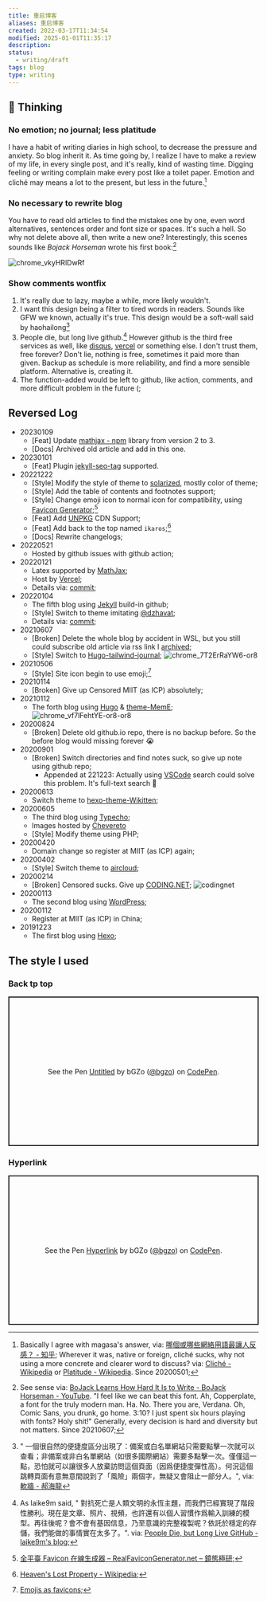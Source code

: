 ```yaml
---
title: 重启博客
aliases: 重启博客
created: 2022-03-17T11:34:54
modified: 2025-01-01T11:35:17
description: 
status:
  - writing/draft
tags: blog
type: writing
---
```


## 📌 Thinking

### No emotion; no journal; less platitude

I have a habit of writing diaries in high school, to decrease the pressure and anxiety. So blog inherit it. As time going by, I realize I have to make a review of my life, in every single post, and it's really, kind of wasting time. Digging feeling or writing complain make every post like a toilet paper. Emotion and cliché may means a lot to the present, but less in the future.[^3]

### No necessary to rewrite blog

You have to read old articles to find the mistakes one by one, even word alternatives, sentences order and font size or spaces. It's such a hell. So why not delete above all, then write a new one? Interestingly, this scenes sounds like *Bojack Horseman* wrote his first book:[^7]

![chrome_vkyHRlDwRf](https://user-images.githubusercontent.com/57313137/211231511-518066e9-7184-4348-93fb-bdd2b4862b54.png)

### Show comments wontfix

1. It's really due to lazy, maybe a while, more likely wouldn't.
2. I want this design being a filter to tired words in readers. Sounds like GFW we known, actually it's true. This design would be a soft-wall said by haohailong[^8]
3. People die, but long live github.[^4] However github is the third free services as well, like [disqus](https://disqus.com), [vercel](https://vercel.com) or something else. I don't trust them, free forever? Don't lie, nothing is free, sometimes it paid more than given. Backup as schedule is more reliability, and find a more sensible platform. Alternative is, creating it.
4. The function-added would be left to github, like action, comments, and more difficult problem in the future (;

## Reversed Log

- 20230109
  - [Feat] Update [mathjax - npm](https://www.npmjs.com/package/mathjax ) library from version 2 to 3.
  - [Docs] Archived old article and add in this one.
- 20230101
  - [Feat] Plugin [jekyll-seo-tag](https://jekyll.github.io/jekyll-seo-tag/) supported.
- 20221222
  - [Style] Modify the style of theme to [solarized](https://ethanschoonover.com/solarized), mostly color of theme;
  - [Style] Add the table of contents and footnotes support;
  - [Style] Change emoji icon to normal icon for compatibility, using [Favicon Generator](https://realfavicongenerator.net/);[^6]
  - [Feat] Add [UNPKG](https://unpkg.com) CDN Support;
  - [Feat] Add back to the top named `ikaros`;[^5]
  - [Docs] Rewrite changelogs;
- 20220521
  - Hosted by github issues with github action;
- 20220121
  - Latex supported by [MathJax](https://www.mathjax.org);
  - Host by [Vercel](https://vercel.com);
  - Details via: [commit](https://github.com/bGZo/blog/commit/d2430f81effebb4d8a15db205203564bd865b08027);
- 20220104
  - The fifth blog using [Jekyll](https://jekyllrb.com) build-in github;
  - [Style] Switch to theme imitating [@dzhavat](https://github.com/dzhavat/dzhavat.github.io);
  - Details via: [commit](https://github.com/bGZo/blog/commit/20428035c7167ce2899e4db9fb5d1d006d60829cc3);
- 20210607
  - [Broken] Delete the whole blog by accident in WSL, but you still could subscribe old article via rss link I [archived](https://unpkg.com/bgzo/file/4blog.xml);
  - [Style] Switch to [Hugo-tailwind-journal](https://github.com/ianrodrigues/hugo-tailwind-journal);
    ![chrome_7T2ErRaYW6-or8](https://user-images.githubusercontent.com/57313137/211230541-2515d7d8-770d-45d1-8840-f91cdbc37352.png)
- 20210506
  - [Style] Site icon begin to use emoji;[^1]
- 20210114
  - [Broken] Give up Censored MIIT (as ICP) absolutely;
- 20210112
  - The forth blog using [Hugo](https://gohugo.io) & [theme-MemE](https://github.com/reuixiy/hugo-theme-meme);
    ![chrome_vf7lFehtYE-or8-or8](https://user-images.githubusercontent.com/57313137/211234442-0621d2cf-0b0a-45e9-801a-08d043df5962.png)
- 20200824
  - [Broken] Delete old github.io repo, there is no backup before. So the before blog would missing forever 😭
- 20200901
  - [Broken] Switch directories and find notes suck, so give up note using github repo;
    - Appended at 221223: Actually using [VSCode](https://code.visualstudio.com) search could solve this problem. It's full-text search 🤩
- 20200613
  - Switch theme to [hexo-theme-Wikitten](https://github.com/zthxxx/hexo-theme-Wikitten);
- 20200605
  - The third blog using [Typecho](https://typecho.org/);
  - Images hosted by [Chevereto](https://chevereto.com/)
  - [Style] Modify theme using PHP;
- 20200420
  - Domain change so register at MIIT (as ICP) again;
- 20200402
  - [Style] Switch theme to [aircloud](https://github.com/aircloud/hexo-theme-aircloud);
- 20200214
  - [Broken] Censored sucks. Give up [CODING.NET](https://coding.net);
  ![codingnet](https://user-images.githubusercontent.com/57313137/209327464-13740ca4-0b8c-4dbe-9d9c-2fbe4b2ff27d.png)
- 20200113
  - The second blog using [WordPress](https://wordpress.com);
- 20200112
  - Register at MIIT (as ICP) in China;
- 20191223
  - The first blog using [Hexo](https://hexo.io);

## The style I used

### Back tp top

<p class="codepen" data-height="300" data-default-tab="html,result" data-slug-hash="gOjpJOo" data-user="bgzo" style="height: 300px; box-sizing: border-box; display: flex; align-items: center; justify-content: center; border: 2px solid; margin: 1em 0; padding: 1em;">
  <span>See the Pen <a href="https://codepen.io/bgzo/pen/gOjpJOo">
  Untitled</a> by bGZo (<a href="https://codepen.io/bgzo">@bgzo</a>)
  on <a href="https://codepen.io">CodePen</a>.</span>
</p>

### Hyperlink

<p class="codepen" data-height="300" data-default-tab="html,result" data-slug-hash="KKBpLpE" data-user="bgzo" style="height: 300px; box-sizing: border-box; display: flex; align-items: center; justify-content: center; border: 2px solid; margin: 1em 0; padding: 1em;">
  <span>See the Pen <a href="https://codepen.io/bgzo/pen/KKBpLpE">
  Hyperlink</a> by bGZo (<a href="https://codepen.io/bgzo">@bgzo</a>)
  on <a href="https://codepen.io">CodePen</a>.</span>
</p>

<script async src="https://cpwebassets.codepen.io/assets/embed/ei.js"></script>

[^3]: Basically I agree with magasa's answer, via: [哪個或哪些網絡用語最讓人反感？ - 知乎](https://www.zhihu.com/question/20009911/answer/15802749); Wherever it was, native or foreign, cliché sucks, why not using a more concrete and clearer word to discuss? via: [Cliché - Wikipedia](https://en.wikipedia.org/wiki/Clich%c3%a9) or [Platitude - Wikipedia](https://en.wikipedia.org/wiki/Platitude). Since 20200501;
[^7]: See sense via: [BoJack Learns How Hard It Is to Write - BoJack Horseman - YouTube](https://www.youtube.com/watch?v=tOxB_Dlb-rA). "I feel like we can beat this font. Ah, Copperplate, a font for the truly modern man. Ha. No. There you are, Verdana. Oh, Comic Sans, you drunk, go home. 3:10? I just spent six hours playing with fonts? Holy shit!" Generally, every decision is hard and diversity but not matters. Since 20210607;
[^8]: " 一個很自然的便捷度區分出現了：備案或白名單網站只需要點擊一次就可以查看；非備案或非白名單網站（如很多國際網站）需要多點擊一次。僅僅這一點，恐怕就可以讓很多人放棄訪問這個頁面（因爲便捷度彈性高）。何況這個跳轉頁面有意無意間說到了「風險」兩個字，無疑又會阻止一部分人。", via: [軟牆 - 郝海龍](https://haohailong.net/2021/soft-wall )
[^4]: As laike9m said, " 對抗死亡是人類文明的永恆主題，而我們已經實現了階段性勝利。現在是文章、照片、視頻，也許還有以個人習慣作爲輸入訓練的模型。再往後呢？會不會有基因信息，乃至意識的完整複製呢？依託於穩定的存儲，我們能做的事情實在太多了。". via: [People Die, but Long Live GitHub - laike9m's blog](https://laike9m.com/blog/people-die-but-long-live-github,122/);
[^6]: [全平臺 Favicon 在線生成器 – RealFaviconGenerator.net – 鏡態極研](https://kagamiz.com/real-favicon-generator/);
[^5]: [Heaven's Lost Property - Wikipedia](https://en.wikipedia.org/wiki/Heaven%27s_Lost_Property);
[^1]: [Emojis as favicons](https://css-tricks.com/emojis-as-favicons);
